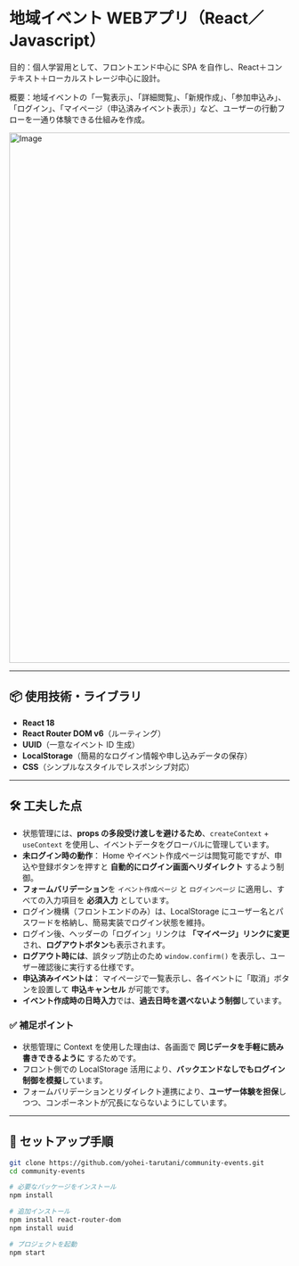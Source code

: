 # 地域イベント WEBアプリ（React／Javascript）

目的：個人学習用として、フロントエンド中心に SPA を自作し、React＋コンテキスト＋ローカルストレージ中心に設計。

概要：地域イベントの「一覧表示」、「詳細閲覧」、「新規作成」、「参加申込み」、「ログイン」、「マイページ（申込済みイベント表示）」など、ユーザーの行動フローを一通り体験できる仕組みを作成。

<img width="951" alt="Image" src="https://github.com/user-attachments/assets/84dd95dc-d00e-477b-a892-599c446e5e38" />

---

## 📦 使用技術・ライブラリ

- **React 18**
- **React Router DOM v6**（ルーティング）
- **UUID**（一意なイベント ID 生成）
- **LocalStorage**（簡易的なログイン情報や申し込みデータの保存）
- **CSS**（シンプルなスタイルでレスポンシブ対応）

---

## 🛠 工夫した点

- 状態管理には、**props の多段受け渡しを避けるため**、`createContext` + `useContext` を使用し、イベントデータをグローバルに管理しています。
- **未ログイン時の動作**： Home やイベント作成ページは閲覧可能ですが、申込や登録ボタンを押すと **自動的にログイン画面へリダイレクト** するよう制御。
- **フォームバリデーション**を `イベント作成ページ` と `ログインページ` に適用し、すべての入力項目を **必須入力** としています。
- ログイン機構（フロントエンドのみ）は、LocalStorage にユーザー名とパスワードを格納し、簡易実装でログイン状態を維持。
- ログイン後、ヘッダーの「ログイン」リンクは **「マイページ」リンクに変更** され、**ログアウトボタン**も表示されます。
- **ログアウト時には**、誤タップ防止のため `window.confirm()` を表示し、ユーザー確認後に実行する仕様です。
- **申込済みイベントは**： マイページで一覧表示し、各イベントに「取消」ボタンを設置して **申込キャンセル** が可能です。
- **イベント作成時の日時入力**では、**過去日時を選べないよう制御**しています。

### ✅ 補足ポイント

- 状態管理に Context を使用した理由は、各画面で **同じデータを手軽に読み書きできるように** するためです。
- フロント側での LocalStorage 活用により、**バックエンドなしでもログイン制御を模擬**しています。
- フォームバリデーションとリダイレクト連携により、**ユーザー体験を担保**しつつ、コンポーネントが冗長にならないようにしています。

---

## 🚀 セットアップ手順

```bash
git clone https://github.com/yohei-tarutani/community-events.git
cd community-events

# 必要なパッケージをインストール
npm install

# 追加インストール
npm install react-router-dom
npm install uuid

# プロジェクトを起動
npm start
```
